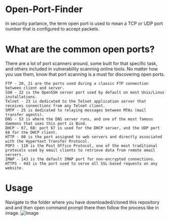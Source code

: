 # Open-Port-Finder

In security parlance, the term open port is used to mean a TCP or UDP port number that is configured to accept packets.

# What are the common open ports?

There are a lot of port scanners around, some built for that specific task, and others included in vulnerability scanning online tools. No matter how you use them, know that port scanning is a must for discovering open ports.
```
FTP - 20, 21 are the ports used during a classic FTP connection between client and server.
SSH - 22 is the OpenSSH server port used by default on most Unix/Linux installations.
Telnet - 23 is dedicated to the Telnet application server that receives connections from any Telnet client.
SMTP - 25 is dedicated to relaying messages between MTAs (mail transfer agents).
DNS - 53 is where the DNS server runs, and one of the most famous daemons that uses this port is Bind.
DHCP - 67, 68: port 67 is used for the DHCP server, and the UDP port 68 for the DHCP client.
HTTP - 80 is the port assigned to web servers and directly associated with the Hypertext Transfer Protocol.
POP3 - 110 is the Post Office Protocol, one of the most traditional protocols used by email clients to retrieve data from remote email servers.
IMAP - 143 is the default IMAP port for non-encrypted connections.
HTTPS - 443 is the port used to serve all SSL-based requests on any website.
```

# Usage

Navigate to the folder where you have downloaded/cloned this repository and and then open command prompt there then follow the process like in image.
![Image ](https://i.ibb.co/3sZGCQn/Screenshot-48.png)
